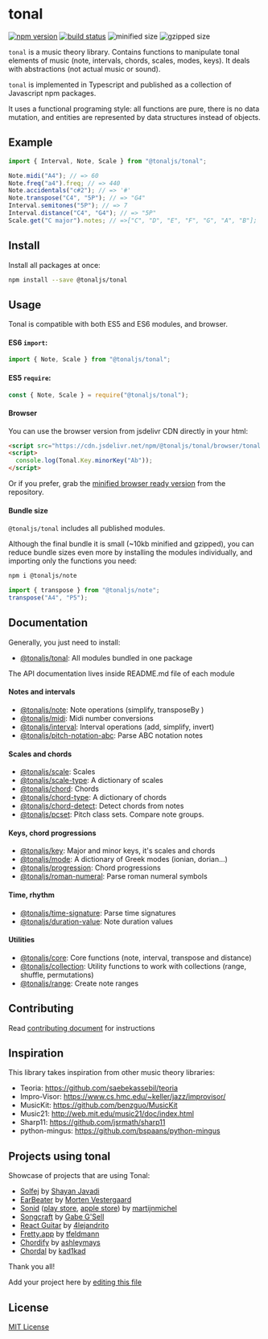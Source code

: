 # tonal

[![npm version](https://img.shields.io/npm/v/@tonaljs/tonal.svg?style=flat-square)](https://www.npmjs.com/package/@tonaljs/tonal)
[![build status](https://img.shields.io/github/workflow/status/tonaljs/tonal/tests?style=flat-square)](https://github.com/tonaljs/tonal/actions)
![minified size](https://img.shields.io/badge/minified-32.94kb-blue?style=flat-square)
![gzipped size](https://img.shields.io/badge/gzipped-11.01kb-blue?style=flat-square)

`tonal` is a music theory library. Contains functions to manipulate tonal
elements of music (note, intervals, chords, scales, modes, keys). It deals with
abstractions (not actual music or sound).

`tonal` is implemented in Typescript and published as a collection of Javascript
npm packages.

It uses a functional programing style: all functions are pure, there is no data
mutation, and entities are represented by data structures instead of objects.

## Example

```js
import { Interval, Note, Scale } from "@tonaljs/tonal";

Note.midi("A4"); // => 60
Note.freq("a4").freq; // => 440
Note.accidentals("c#2"); // => '#'
Note.transpose("C4", "5P"); // => "G4"
Interval.semitones("5P"); // => 7
Interval.distance("C4", "G4"); // => "5P"
Scale.get("C major").notes; // =>["C", "D", "E", "F", "G", "A", "B"];
```

## Install

Install all packages at once:

```bash
npm install --save @tonaljs/tonal
```

## Usage

Tonal is compatible with both ES5 and ES6 modules, and browser.

#### ES6 `import`:

```js
import { Note, Scale } from "@tonaljs/tonal";
```

#### ES5 `require`:

```js
const { Note, Scale } = require("@tonaljs/tonal");
```

#### Browser

You can use the browser version from jsdelivr CDN directly in your html:

```html
<script src="https://cdn.jsdelivr.net/npm/@tonaljs/tonal/browser/tonal.min.js"></script>
<script>
  console.log(Tonal.Key.minorKey("Ab"));
</script>
```

Or if you prefer, grab the
[minified browser ready version](https://raw.githubusercontent.com/tonaljs/tonal/master/packages/tonal/browser/tonal.min.js)
from the repository.

#### Bundle size

`@tonaljs/tonal` includes all published modules.

Although the final bundle it is small (~10kb minified and gzipped), you can
reduce bundle sizes even more by installing the modules individually, and
importing only the functions you need:

```bash
npm i @tonaljs/note
```

```js
import { transpose } from "@tonaljs/note";
transpose("A4", "P5");
```

## Documentation

Generally, you just need to install:

- [@tonaljs/tonal](/packages/tonal): All modules bundled in one package

The API documentation lives inside README.md file of each module

#### Notes and intervals

- [@tonaljs/note](/packages/note): Note operations (simplify, transposeBy )
- [@tonaljs/midi](/packages/midi): Midi number conversions
- [@tonaljs/interval](/packages/interval): Interval operations (add, simplify,
  invert)
- [@tonaljs/pitch-notation-abc](/packages/pitch-notation-abc): Parse ABC
  notation notes

#### Scales and chords

- [@tonaljs/scale](/packages/scale): Scales
- [@tonaljs/scale-type](/packages/scale-type): A dictionary of scales
- [@tonaljs/chord](/packages/chord): Chords
- [@tonaljs/chord-type](/packages/chord-type): A dictionary of chords
- [@tonaljs/chord-detect](/packages/chord-detect): Detect chords from notes
- [@tonaljs/pcset](/packages/pcset): Pitch class sets. Compare note groups.

#### Keys, chord progressions

- [@tonaljs/key](/packages/key): Major and minor keys, it's scales and chords
- [@tonaljs/mode](/packages/mode): A dictionary of Greek modes (ionian,
  dorian...)
- [@tonaljs/progression](/packages/progression): Chord progressions
- [@tonaljs/roman-numeral](/packages/roman-numeral): Parse roman numeral symbols

#### Time, rhythm

- [@tonaljs/time-signature](/packages/time-signature): Parse time signatures
- [@tonaljs/duration-value](/packages/duration-value): Note duration values

#### Utilities

- [@tonaljs/core](/packages/core): Core functions (note, interval, transpose and
  distance)
- [@tonaljs/collection](/packages/collection): Utility functions to work with
  collections (range, shuffle, permutations)
- [@tonaljs/range](/packages/range): Create note ranges

## Contributing

Read [contributing document](/docs/CONTRIBUTING.md) for instructions

## Inspiration

This library takes inspiration from other music theory libraries:

- Teoria: https://github.com/saebekassebil/teoria
- Impro-Visor: https://www.cs.hmc.edu/~keller/jazz/improvisor/
- MusicKit: https://github.com/benzguo/MusicKit
- Music21: http://web.mit.edu/music21/doc/index.html
- Sharp11: https://github.com/jsrmath/sharp11
- python-mingus: https://github.com/bspaans/python-mingus

## Projects using tonal

Showcase of projects that are using Tonal:

- [Solfej](https://www.solfej.io/) by
  [Shayan Javadi](https://github.com/ShayanJavadi)
- [EarBeater](https://www.earbeater.com/online-ear-training/) by
  [Morten Vestergaard](https://github.com/vellebelle)
- [Sonid](https://sonid.app/)
  ([play store](https://play.google.com/store/apps/details?id=org.stroopwafel.music.app),
  [apple store](https://apps.apple.com/us/app/sonid/id1490221762?ls=1)) by
  [martijnmichel](https://github.com/martijnmichel)
- [Songcraft](https://songcraft.io/) by
  [Gabe G'Sell](https://github.com/gabergg)
- [React Guitar](https://react-guitar.com/) by
  [4lejandrito](https://github.com/4lejandrito)
- [Fretty.app](https://fretty.app/) by [tfeldmann](https://github.com/tfeldmann)
- [Chordify](https://ashleymays.github.io/Chordify) by [ashleymays](https://github.com/ashleymays)
- [Chordal](https://chordal.vercel.app) by [kad1kad](https://github.com/kad1kad)

Thank you all!

Add your project here by
[editing this file](https://github.com/tonaljs/tonal/edit/main/README.md)

## License

[MIT License](docs/LICENSE)
